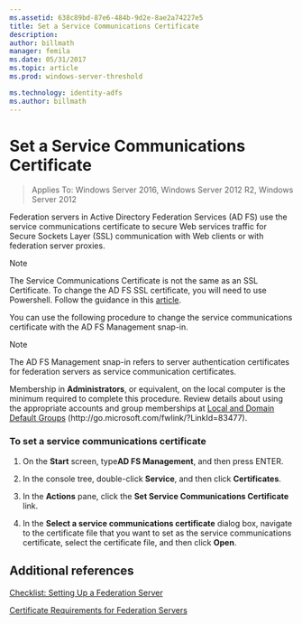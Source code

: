 ```yaml
---
ms.assetid: 638c89bd-87e6-484b-9d2e-8ae2a74227e5
title: Set a Service Communications Certificate
description:
author: billmath
manager: femila
ms.date: 05/31/2017
ms.topic: article
ms.prod: windows-server-threshold

ms.technology: identity-adfs
ms.author: billmath
---
```


# Set a Service Communications Certificate

>Applies To: Windows Server 2016, Windows Server 2012 R2, Windows Server 2012

Federation servers in Active Directory Federation Services \(AD FS\) use the service communications certificate to secure Web services traffic for Secure Sockets Layer \(SSL\) communication with Web clients or with federation server proxies.

> [!NOTE]  
> The Service Communications Certificate is not the same as an SSL Certificate. To change the AD FS SSL certificate, you will need to use Powershell. Follow the guidance in this [article](https://docs.microsoft.com/en-us/windows-server/identity/ad-fs/operations/manage-ssl-certificates-ad-fs-wap).


You can use the following procedure to change the service communications certificate with the AD FS Management snap\-in.  

> [!NOTE]  
> The AD FS Management snap\-in refers to server authentication certificates for federation servers as service communication certificates.  

Membership in **Administrators**, or equivalent, on the local computer is the minimum required to complete this procedure.  Review details about using the appropriate accounts and group memberships at [Local and Domain Default Groups](https://go.microsoft.com/fwlink/?LinkId=83477) \(http:\/\/go.microsoft.com\/fwlink\/?LinkId\=83477\).   

### To set a service communications certificate  

1.  On the **Start** screen, type**AD FS Management**, and then press ENTER.  

2.  In the console tree, double\-click **Service**, and then click **Certificates**.  

3.  In the **Actions** pane, click the **Set Service Communications Certificate** link.  

4.  In the **Select a service communications certificate** dialog box, navigate to the certificate file that you want to set as the service communications certificate, select the certificate file, and then click **Open**.  

## Additional references  
[Checklist: Setting Up a Federation Server](Checklist--Setting-Up-a-Federation-Server.md)  

[Certificate Requirements for Federation Servers](https://technet.microsoft.com/library/dd807040.aspx)  
